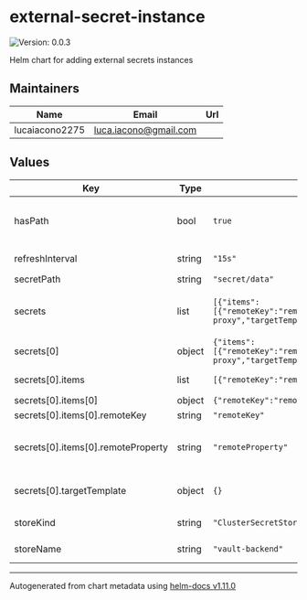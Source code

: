 # external-secret-instance

![Version: 0.0.3](https://img.shields.io/badge/Version-0.0.3-informational?style=flat-square)

Helm chart for adding external secrets instances

## Maintainers

| Name | Email | Url |
| ---- | ------ | --- |
| lucaiacono2275 | <luca.iacono@gmail.com> |  |

## Values

| Key | Type | Default | Description |
|-----|------|---------|-------------|
| hasPath | bool | `true` | determines if it uses a path for the externalKey |
| refreshInterval | string | `"15s"` | refresh interval |
| secretPath | string | `"secret/data"` | secret path |
| secrets | list | `[{"items":[{"remoteKey":"remoteKey","remoteProperty":"remoteProperty","secretKey":"secretKey"}],"name":"oauth2-proxy","targetTemplate":{}}]` | list of secrets to be instantiated |
| secrets[0] | object | `{"items":[{"remoteKey":"remoteKey","remoteProperty":"remoteProperty","secretKey":"secretKey"}],"name":"oauth2-proxy","targetTemplate":{}}` | name of the secret |
| secrets[0].items | list | `[{"remoteKey":"remoteKey","remoteProperty":"remoteProperty","secretKey":"secretKey"}]` | items in the secret |
| secrets[0].items[0] | object | `{"remoteKey":"remoteKey","remoteProperty":"remoteProperty","secretKey":"secretKey"}` | secret key |
| secrets[0].items[0].remoteKey | string | `"remoteKey"` | remote Key |
| secrets[0].items[0].remoteProperty | string | `"remoteProperty"` | remote property - default: secretKey |
| secrets[0].targetTemplate | object | `{}` | target secret template |
| storeKind | string | `"ClusterSecretStore"` | type of the secret store |
| storeName | string | `"vault-backend"` | name of the secret store |

----------------------------------------------
Autogenerated from chart metadata using [helm-docs v1.11.0](https://github.com/norwoodj/helm-docs/releases/v1.11.0)

